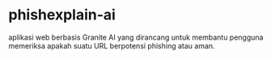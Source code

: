 # phishexplain-ai
aplikasi web berbasis Granite AI yang dirancang untuk membantu pengguna memeriksa apakah suatu URL berpotensi phishing atau aman.
